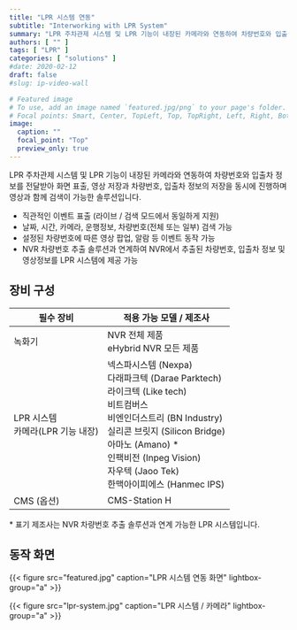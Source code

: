 ```yaml
---
title: "LPR 시스템 연동"
subtitle: "Interworking with LPR System"
summary: "LPR 주차관제 시스템 및 LPR 기능이 내장된 카메라와 연동하여 차량번호와 입출차 정보를 전달받아 화면 표출, 영상 저장과 차량번호, 입출차 정보의 저장을 동시에 진행하며 영상과 함께 검색이 가능한 솔루션입니다."
authors: [ "" ]
tags: [ "LPR" ]
categories: [ "solutions" ]
#date: 2020-02-12
draft: false
#slug: ip-video-wall

# Featured image
# To use, add an image named `featured.jpg/png` to your page's folder.
# Focal points: Smart, Center, TopLeft, Top, TopRight, Left, Right, BottomLeft, Bottom, BottomRight.
image:
  caption: ""
  focal_point: "Top"
  preview_only: true
---
```


LPR 주차관제 시스템 및 LPR 기능이 내장된 카메라와 연동하여 차량번호와 입출차 정보를 전달받아 화면 표출, 영상 저장과 차량번호, 입출차 정보의 저장을 동시에 진행하며 영상과 함께 검색이 가능한 솔루션입니다.

- 직관적인 이벤트 표출 (라이브 / 검색 모드에서 동일하게 지원)
- 날짜, 시간, 카메라, 운행정보, 차량번호(전체 또는 일부) 검색 가능
- 설정된 차량번호에 따른 영상 팝업, 알람 등 이벤트 동작 가능
- NVR 차량번호 추출 솔루션과 연계하여 NVR에서 추출된 차량번호, 입출차 정보 및 영상정보를 LPR 시스템에 제공 가능

## 장비 구성

필수 장비 | 적용 가능 모델 / 제조사
--------- | --------------
녹화기 | NVR 전체 제품<br>eHybrid NVR 모든 제품
LPR 시스템<br>카메라(LPR 기능 내장) | 넥스파시스템 (Nexpa)<br>다래파크텍 (Darae Parktech)<br>라이크텍 (Like tech)<br>비트컴버스<br>비엔인더스트리 (BN Industry)<br>실리콘 브릿지 (Silicon Bridge)<br>아마노 (Amano) \*<br>인팩비전 (Inpeg Vision)<br>자우텍 (Jaoo Tek)<br>한맥아이피에스 (Hanmec IPS)
CMS (옵션) | CMS-Station H

\* 표기 제조사는 NVR 차량번호 추출 솔루션과 연계 가능한 LPR 시스템입니다.

## 동작 화면

{{< figure src="featured.jpg" caption="LPR 시스템 연동 화면" lightbox-group="a" >}}

{{< figure src="lpr-system.jpg" caption="LPR 시스템 / 카메라" lightbox-group="a" >}}
